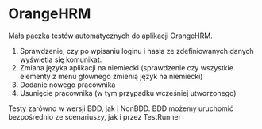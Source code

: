 # OrangeHRM

Mała paczka testów automatycznych do aplikacji OrangeHRM.

1. Sprawdzenie, czy po wpisaniu loginu i hasła ze zdefiniowanych danych wyświetla się komunikat.
2. Zmiana języka aplikacji na niemiecki (sprawdzenie czy wszystkie elementy z menu głównego zmienią język na niemiecki)
3. Dodanie nowego pracownika
4. Usunięcie pracownika (w tym przypadku wcześniej utworzonego)

Testy zarówno w wersji BDD, jak i NonBDD.
BDD możemy uruchomić bezpośrednio ze scenariuszy, jak i przez TestRunner
